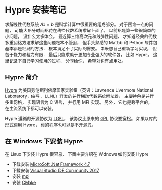 # Hypre 安装笔记

求解线性代数系统 $Ax =b$ 是科学计算中很重要的组成部分。 对于困难一点的问题， 可能大部分时间都花在线性代数系统求解上面了。 以前都是算一些很简单的小问题， 没什么太多体会。 最近算三维高次元和线弹性问题， 才知道经典的代数多重网格方法求解这些问题根本不管用， 但手头熟悉的 Matlab 和 Python 软件包基本都是经典的方法， 根本满足不了实际的需要。 本来想自己重新学习实现， 但苦于能力和精力有限， 最后只能求助于更加专业强大的软件包， 比如 Hypre。 这里记录下自己学习使用的过程， 分享给你， 希望对你有点用处。 

## Hypre 简介

[Hypre](https://computation.llnl.gov/projects/hypre-scalable-linear-solvers-multigrid-methods/software) 为美国劳伦斯利佛摩国家实验室（英语：Lawrence Livermore National Laboratory，缩写： LLNL）开发的并行稀疏代数系统解法器， 主要特色是并行多重网格， 实现语言为 C 语言， 并行用 MPI 实现。 另外， 它也是跨平台的， 在主流系统下都可以安装。

Hypre 遵循的开源协议为 [LGPL](https://en.wikipedia.org/wiki/GNU_Lesser_General_Public_License)， 该协议比原来的 [GPL](https://en.wikipedia.org/wiki/GNU_General_Public_License) 协议要宽松。 如果以库的形式调用 Hypre， 你的程序也可以是不开源的。 

## 在 Windows 下安装 Hypre

在 Linux 下安装 Hypre 很容易， 下面主要介绍在 Widnows 如何安装 Hypre

* 下载安装 [MicroSoft .Net Framework 4.7](https://www.microsoft.com/zh-CN/download/details.aspx?id=55170)
* 下载安装 [Visual Studio IDE Community 2017](https://visualstudio.microsoft.com/zh-hans/) 
* 安装 [mpi](https://www.microsoft.com/en-us/download/details.aspx?id=56727)
* 安装 [CMake](https://cmake.org/download/)




